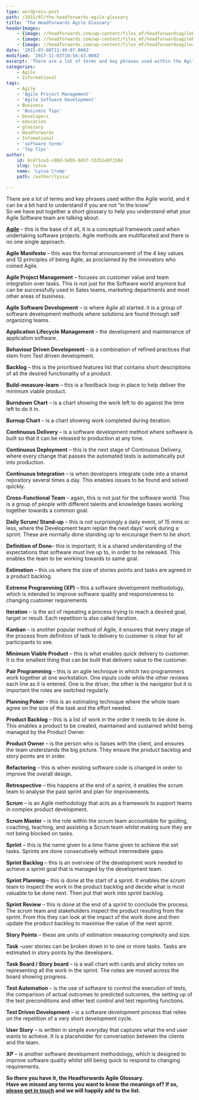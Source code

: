 ```yaml
---
type: wordpress-post
path: /2015/07/the-headforwards-agile-glossary
title: 'The Headforwards Agile Glossary'
headerImages:
    - {image: //headforwards.com/wp-content/files_mf/headforwardsagileboard.jpg, text: 'Agile Glossary '}
    - {image: //headforwards.com/wp-content/files_mf/headforwardsagileboardforsoftwaredevelopment52.jpg, text: ""}
    - {image: //headforwards.com/wp-content/files_mf/headforwardsagilesoftwareboard.done74.jpg, text: ""}
date: '2015-07-08T11:40:07.000Z'
modified: '2017-11-03T10:56:43.000Z'
excerpt: 'There are a lot of terms and key phrases used within the Agile world, and it can be a bit hard to understand if you are not “in the know” So we have put together a short glossary to help you understand what your Agile Software team are talking about.   Agile – this is …'
categories:
    - Agile
    - Informational
tags:
    - Agile
    - 'Agile Project Management'
    - 'Agile Software Development'
    - Business
    - 'Business Tips'
    - Developers
    - education
    - glossary
    - Headforwards
    - Infomational
    - 'software terms'
    - 'Top Tips'
author:
    id: 0c471ce3-c08d-545b-9457-33251e971504
    slug: lyssa
    name: 'Lyssa Crump'
    path: /author/lyssa/

---
```

There are a lot of terms and key phrases used within the Agile world, and it can be a bit hard to understand if you are not “in the know”  
So we have put together a short glossary to help you understand what your Agile Software team are talking about.

[**Agile**](http://www.headforwards.com/2015/06/what-is-agile/) – this is the base of it all, it is a conceptual framework used when undertaking software projects. Agile methods are multifaceted and there is no one single approach.

**Agile Manifesto** – this was the formal announcement of the 4 key values and 12 principles of being Agile, as proclaimed by the innovators who coined Agile.

**Agile Project Management** – focuses on customer value and team integration over tasks. This is not just for the Software world anymore but can be successfully used in Sales teams, marketing departments and most other areas of business.

**Agile Software Development** – is where Agile all started. it is a group of software development methods where solutions are found through self organizing teams.

**Application Lifecycle Management** – the development and maintenance of application software.

**Behaviour Driven Development** – is a combination of refined practices that stem from Test driven development.

**Backlog** – this is the prioritised features list that contains short descriptions of all the desired functionality of a product.

**Build-measure-learn** – this is a feedback loop in place to help deliver the minimum viable product.

**Burndown Chart** – is a chart showing the work left to do against the time left to do it in.

**Burnup Chart** – is a chart showing work completed during iteration.

**Continuous Delivery** – is a software development method where software is built so that it can be released to production at any time.

**Continuous Deployment** – this is the next stage of Continuous Delivery, where every change that passes the automated tests is automatically put into production.

**Continuous Integration** – is when developers integrate code into a shared repository several times a day. This enables issues to be found and solved quickly.

**Cross-Functional Team** – again, this is not just for the software world. This is a group of people with different talents and knowledge bases working together towards a common goal.

**Daily Scrum/ Stand-up** – this is not surprisingly a daily event, of 15 mins or less, where the Development team replan the next days’ work during a sprint. These are normally done standing up to encourage them to be short.

**Definition of Done**– this is important; it is a shared understanding of the expectations that software must live up to, in order to be released. This enables the team to be working towards to same goal.

**Estimation** – this us where the size of stories points and tasks are agreed in a product backlog.

**Extreme Programming (XP)** – this a software development methodology, which is intended to improve software quality and responsiveness to changing customer requirements

**Iteration** – is the act of repeating a process trying to reach a desired goal, target or result. Each repetition is also called iteration.

**Kanban** – is another popular method of Agile, it ensures that every stage of the process from definition of task to delivery to customer is clear for all participants to see.

**Minimum Viable Product** – this is what enables quick delivery to customer. It is the smallest thing that can be built that delivers value to the customer.

**Pair Programming** – this is an agile technique in which two programmers work together at one workstation. One inputs code while the other reviews each line as it is entered. One is the driver, the other is the navigator but it is important the roles are switched regularly.

**Planning Poker** – this is an estimating technique where the whole team agree on the size of the task and the effort needed.

**Product Backlog** – this is a list of work in the order it needs to be done in. This enables a product to be created, maintained and sustained whilst being managed by the Product Owner.

**Product Owner** – is the person who is liaises with the client, and ensures the team understands the big picture. They ensure the product backlog and story points are in order.

**Refactoring** – this is when existing software code is changed in order to improve the overall design.

**Retrospective** – this happens at the end of a sprint, it enables the scrum team to analyse the past sprint and plan for improvements.

**Scrum** – is an Agile methodology that acts as a framework to support teams in complex product development.

**Scrum Master** – is the role within the scrum team accountable for guiding, coaching, teaching, and assisting a Scrum team whilst making sure they are not being blocked on tasks.

**Sprint** – this is the name given to a time frame given to achieve the set tasks. Sprints are done consecutively without intermediate gaps.

**Sprint Backlog** – this is an overview of the development work needed to achieve a sprint goal that is managed by the development team.

**Sprint Planning** – this is done at the start of a sprint. It enables the scrum team to inspect the work in the product backlog and decide what is most valuable to be done next. Then put that work into sprint backlog.

**Sprint Review** – this is done at the end of a sprint to conclude the process. The scrum team and stakeholders inspect the product resulting from the sprint. From this they can look at the impact of the work done and then update the product backlog to maximise the value of the next sprint.

**Story Points** – these are units of estimation measuring complexity and size.

**Task** –user stories can be broken down in to one or more tasks. Tasks are estimated in story points by the developers.

**Task Board / Story board** – is a wall chart with cards and sticky notes on representing all the work in the sprint. The notes are moved across the board showing progress.

**Test Automation** – is the use of software to control the execution of tests, the comparison of actual outcomes to predicted outcomes, the setting up of the test preconditions and other test control and test reporting functions.

**Test Driven Development** – is a software development process that relies on the repetition of a very short development cycle.

**User Story** – is written in simple everyday that captures what the end user wants to achieve. It is a placeholder for conversation between the clients and the team.

**XP** – is another software development methodology, which is designed to improve software quality whilst still being quick to respond to changing requirements.

**So there you have it, the Headforwards Agile Glossary.**  
**Have we missed any terms you want to know the meanings of? If so, [please get in touch](http://www.headforwards.com/contactus/) and we will happily add to the list.**
